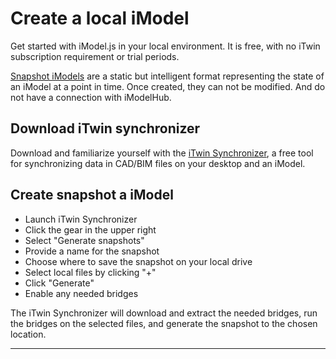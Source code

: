 # Create a local iModel

Get started with iModel.js in your local environment. It is free, with no iTwin subscription requirement or trial periods.

[Snapshot iModels]($docs/learning/backend/accessingimodels.md/#snapshot-imodels) are a static but intelligent format representing the state of an iModel at a point in time. Once created, they can not be modified. And do not have a connection with iModelHub.


## Download iTwin synchronizer

Download and familiarize yourself with the [iTwin Synchronizer](https://www.bentley.com/en/Products/Product-Line/Digital-Twins/iTwin-Synchronizer), a free tool for synchronizing data in CAD/BIM files on your desktop and an iModel.

## Create snapshot a iModel
- Launch iTwin Synchronizer
- Click the gear in the upper right
- Select "Generate snapshots"
- Provide a name for the snapshot
- Choose where to save the snapshot on your local drive
- Select local files by clicking "+"
- Click "Generate"
- Enable any needed bridges

The iTwin Synchronizer will download and extract the needed bridges, run the bridges on the selected files, and generate the snapshot to the chosen location.

---

<style>
    a#getting-started---explore-imodel {
        display: none;
    }
</style>
